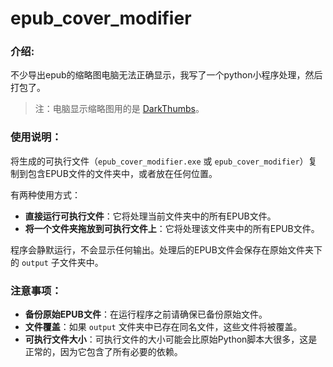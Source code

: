 # epub_cover_modifier

### 介绍:
不少导出epub的缩略图电脑无法正确显示，我写了一个python小程序处理，然后打包了。

> 注：电脑显示缩略图用的是 [DarkThumbs](https://github.com/fire-eggs/DarkThumbs)。

### 使用说明：
将生成的可执行文件（`epub_cover_modifier.exe` 或 `epub_cover_modifier`）复制到包含EPUB文件的文件夹中，或者放在任何位置。

有两种使用方式：
- **直接运行可执行文件**：它将处理当前文件夹中的所有EPUB文件。
- **将一个文件夹拖放到可执行文件上**：它将处理该文件夹中的所有EPUB文件。

程序会静默运行，不会显示任何输出。处理后的EPUB文件会保存在原始文件夹下的 `output` 子文件夹中。

### 注意事项：
- **备份原始EPUB文件**：在运行程序之前请确保已备份原始文件。
- **文件覆盖**：如果 `output` 文件夹中已存在同名文件，这些文件将被覆盖。
- **可执行文件大小**：可执行文件的大小可能会比原始Python脚本大很多，这是正常的，因为它包含了所有必要的依赖。
